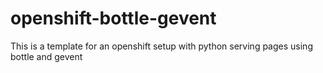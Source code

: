 # openshift-bottle-gevent
This is a template for an openshift setup with python serving pages using bottle and gevent
